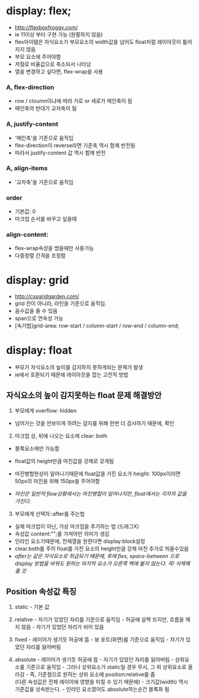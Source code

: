 

# display: flex;
- http://flexboxfroggy.com/
- ie 11이상 부터 구현 가능 (원활하지 않음)
- flex아이템은 자식요소가 부모요소의  width값을 넘어도 float처럼 레이아웃이 틀어지지 않음
- 부모 요소에 주어야함
- 저절로 비율값으로 축소되서 나타남
- 열을 변경하고 싶다면, flex-wrap을 사용

### A, flex-direction
- row / cloumn이냐에 따라 가로 or 세로가 메인축이 됨
- 메인축의 반대가 교차축이 됨


### A, justify-content
- '메인축'을 기준으로 움직임
- flex-direction이 reverse라면 기준축 역시 함께 반전됨
- 따라서  justify-content 값 역시 함께 반전


### A, align-items
- '교차축'을 기준으로 움직임


### order
- 기본값: 0
- 마크업 순서를 바꾸고 싶을때

### align-content:
- flex-wrap속성을 썼을때만 사용가능
- 다중정렬 간격을 조정함


# display: grid
- http://cssgridgarden.com/
- grid 칸이 아니라, 라인을 기준으로 움직임.
- 음수값을 줄 수 있음
- span으로 연속성 가능
- [속기법]grid-area: row-start / column-start / row-end / column-end;


# display: float
- 부모가 자식요소의 높이를 감지하지 못하게되는 문제가 발생
- ie에서 호환되기 때문에 레이아웃을 잡는 고전적 방법


## 자식요소의 높이 감지못하는 float 문제 해결방안
1. 부모에게 overflow: hidden
  - 넘어가는 것을 안보이게 하려는 감지를 위해 한번 더 검사하기 때문에, 확인

2. 마크업 상, 뒤에 나오는 요소에 clear: both
  - 블록요소에만 가능함
  - float값의  height만큼 마진값을 강제로 갖게됨
  - 마진병합현상이 일어나기때문에 float값을 가진 요소가 height: 100px이라면 50px의 마진을 위해 150px을 주어야함

  - *마진은 일반적 flow상황에서는 마진병합이 일어나지만,
  float에서는 각자의 값을 가진다.*

3. 부모에게 선택자::after를 주는법
  - 실제 마크업이 아닌, 가상 마크업을 추가하는 법 (드래그X)
  - 속성값 content:"";를 가져야만 의미가 생김
  - 인라인 요소기때문에, 전체열을 원한다면  display:block설정
  - clear:both를 주어 float를 가진 요소의 height만큼 강제 마진 추가로 띄울수있음
  - *after는 같은 자식요소로 취급되기 때문에,  후에 flex,  space-between 으로 display 방법을 바꿔도 원하는 마지막 요소가 오른쪽 벽에 붙지 않는다. 꼭! 삭제해줄 것*


## Position 속성값 특징
  1. static
    - 기본 값

  2. relative
    - 자기가 있었던 자리를 기준으로 움직임
    - 허공에 살짝 뜨지만, 흐름을 깨지 않음
    - 자기가 있었던 자리가 비어 있음

  3. fixed
    - 레이어가 생기듯 허공에 뜸
    - 뷰 포트(화면)를 기준으로 움직임
    - 자기가 있었던 자리를 잃어버림

  4. absolute
    - 레이어가 생기듯 허공에 뜸
    - 자기가 있었던 자리를 잃어버림
    - 상위요소를 기준으로 움직임
    - 그러나 상위요소가 static일 경우 무시, 그 위 상위요소로 올라감
    - 즉, 기준점으로 원하는 상위 요소에 position:relative를 줌  
      (다른 속성값은 전체 레이어에 영향을 미칠 수 있기 때문에)
    - 크기값(width) 역시 기준값을 상속받는다.
    - 인라인 요소였어도 absolute하는순간 블록화 됨
